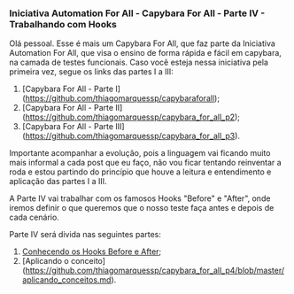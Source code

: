 ### Iniciativa Automation For All - Capybara For All - Parte IV - Trabalhando com Hooks

Olá pessoal. Esse é mais um Capybara For All, que faz parte da Iniciativa Automation For All, que visa o ensino de forma rápida e fácil em capybara, na camada de testes funcionais. Caso você esteja nessa iniciativa pela primeira vez, segue os links das partes I a III:

1. [Capybara For All - Parte I] (https://github.com/thiagomarquessp/capybaraforall);
2. [Capybara For All - Parte II] (https://github.com/thiagomarquessp/capybara_for_all_p2);
3. [Capybara For All - Parte III] (https://github.com/thiagomarquessp/capybara_for_all_p3).

Importante acompanhar a evolução, pois a linguagem vai ficando muito mais informal a cada post que eu faço, não vou ficar tentando reinventar a roda e estou partindo do princípio que houve a leitura e entendimento e aplicação das partes I a III.

A Parte IV vai trabalhar com os famosos Hooks "Before" e "After", onde iremos definir o que queremos que o nosso teste faça antes e depois de cada cenário.

Parte IV será divida nas seguintes partes:

1. [Conhecendo os Hooks Before e After](https://github.com/thiagomarquessp/capybara_for_all_p4/blob/master/conhecendo_hooks_before_after.md);
2. [Aplicando o conceito] (https://github.com/thiagomarquessp/capybara_for_all_p4/blob/master/aplicando_conceitos.md).
